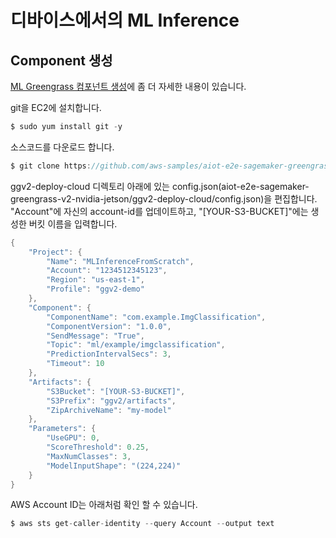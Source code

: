 # 디바이스에서의 ML Inference


## Component 생성

[ML Greengrass 컴포넌트 생성](https://catalog.us-east-1.prod.workshops.aws/workshops/0b21ceb7-2108-4a82-9e76-4c56d4b52db5/ko-KR/5/1)에 좀 더 자세한 내용이 있습니다.

git을 EC2에 설치합니다.

```c
$ sudo yum install git -y
```


소스코드를 다운로드 합니다.

```c
$ git clone https://github.com/aws-samples/aiot-e2e-sagemaker-greengrass-v2-nvidia-jetson
```

ggv2-deploy-cloud 디렉토리 아래에 있는 config.json(aiot-e2e-sagemaker-greengrass-v2-nvidia-jetson/ggv2-deploy-cloud/config.json)을 편집합니다. "Account"에 자신의 account-id를 업데이트하고, "[YOUR-S3-BUCKET]"에는 생성한 버킷 이름을 입력합니다. 

```java
{
    "Project": {
        "Name": "MLInferenceFromScratch",
        "Account": "1234512345123",
        "Region": "us-east-1",
        "Profile": "ggv2-demo"
    },
    "Component": {
        "ComponentName": "com.example.ImgClassification",
        "ComponentVersion": "1.0.0",
        "SendMessage": "True",
        "Topic": "ml/example/imgclassification",
        "PredictionIntervalSecs": 3,
        "Timeout": 10
    },
    "Artifacts": {
        "S3Bucket": "[YOUR-S3-BUCKET]",
        "S3Prefix": "ggv2/artifacts",
        "ZipArchiveName": "my-model"
    },
    "Parameters": {
        "UseGPU": 0,
        "ScoreThreshold": 0.25,
        "MaxNumClasses": 3,
        "ModelInputShape": "(224,224)"
    }
}
```

AWS Account ID는 아래처럼 확인 할 수 있습니다. 

```c
$ aws sts get-caller-identity --query Account --output text
```


